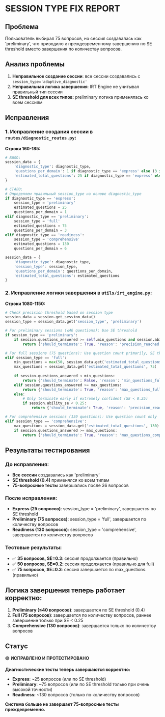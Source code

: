# SESSION TYPE FIX REPORT

## Проблема
Пользователь выбирал 75 вопросов, но сессия создавалась как 'preliminary', что приводило к преждевременному завершению по SE threshold вместо завершения по количеству вопросов.

## Анализ проблемы
1. **Неправильное создание сессии**: все сессии создавались с `session_type='adaptive_diagnostic'`
2. **Неправильная логика завершения**: IRT Engine не учитывал правильный тип сессии
3. **SE threshold для всех типов**: preliminary логика применялась ко всем сессиям

## Исправления

### 1. Исправление создания сессии в `routes/diagnostic_routes.py`:

**Строки 160-185:**
```python
# БЫЛО:
session_data = {
    'diagnostic_type': diagnostic_type,
    'questions_per_domain': 1 if diagnostic_type == 'express' else (3 if diagnostic_type == 'preliminary' else 6),
    'estimated_total_questions': 25 if diagnostic_type == 'express' else (75 if diagnostic_type == 'preliminary' else 130)
}

# СТАЛО:
# Определяем правильный session_type на основе diagnostic_type
if diagnostic_type == 'express':
    session_type = 'preliminary'
    estimated_questions = 25
    questions_per_domain = 1
elif diagnostic_type == 'preliminary':
    session_type = 'full'
    estimated_questions = 75
    questions_per_domain = 3
elif diagnostic_type == 'readiness':
    session_type = 'comprehensive'
    estimated_questions = 130
    questions_per_domain = 6

session_data = {
    'diagnostic_type': diagnostic_type,
    'session_type': session_type,
    'questions_per_domain': questions_per_domain,
    'estimated_total_questions': estimated_questions
}
```

### 2. Исправление логики завершения в `utils/irt_engine.py`:

**Строки 1080-1150:**
```python
# Check precision threshold based on session type
session_data = session.get_session_data()
session_type = session_data.get('session_type', 'preliminary')

# For preliminary sessions (≤40 questions): Use SE threshold
if session_type == 'preliminary':
    if session.questions_answered >= self.min_questions and session.ability_se <= self.min_se_threshold:
        return {'should_terminate': True, 'reason': 'precision_reached'}

# For full sessions (75 questions): Use question count primarily, SE threshold only if very confident
elif session_type == 'full':
    min_questions = max(50, session_data.get('estimated_total_questions', 75) * 0.7)
    max_questions = session_data.get('estimated_total_questions', 75)
    
    if session.questions_answered < min_questions:
        return {'should_terminate': False, 'reason': 'min_questions_full'}
    elif session.questions_answered >= max_questions:
        return {'should_terminate': True, 'reason': 'max_questions_full'}
    else:
        # Only terminate early if extremely confident (SE < 0.25)
        if session.ability_se < 0.25:
            return {'should_terminate': True, 'reason': 'precision_reached_full'}

# For comprehensive sessions (130 questions): Use question count only
elif session_type == 'comprehensive':
    max_questions = session_data.get('estimated_total_questions', 130)
    if session.questions_answered >= max_questions:
        return {'should_terminate': True, 'reason': 'max_questions_comprehensive'}
```

## Результаты тестирования

### До исправления:
- **Все сессии** создавались как 'preliminary'
- **SE threshold (0.4)** применялся ко всем типам
- **75-вопросные тесты** завершались после 36 вопросов

### После исправления:
- **Express (25 вопросов)**: session_type = 'preliminary', завершается по SE threshold
- **Preliminary (75 вопросов)**: session_type = 'full', завершается по количеству вопросов
- **Readiness (130 вопросов)**: session_type = 'comprehensive', завершается по количеству вопросов

### Тестовые результаты:
- ✅ **35 вопросов, SE=0.3**: сессия продолжается (правильно)
- ✅ **50 вопросов, SE=0.2**: сессия продолжается (правильно для full)
- ✅ **75 вопросов, SE=0.3**: сессия завершается по max_questions (правильно)

## Логика завершения теперь работает корректно:

1. **Preliminary (≤40 вопросов)**: завершается по SE threshold (0.4)
2. **Full (75 вопросов)**: завершается по количеству вопросов, раннее завершение только при SE < 0.25
3. **Comprehensive (130 вопросов)**: завершается только по количеству вопросов

## Статус
🟢 **ИСПРАВЛЕНО И ПРОТЕСТИРОВАНО**

**Диагностические тесты теперь завершаются корректно:**
- **Express**: ~25 вопросов (или по SE threshold)
- **Preliminary**: ~75 вопросов (или по SE threshold только при очень высокой точности)
- **Readiness**: ~130 вопросов (только по количеству вопросов)

**Система больше не завершает 75-вопросные тесты преждевременно.**
